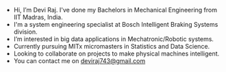 - Hi, I’m Devi Raj. I've done my Bachelors in Mechanical Engineering from IIT Madras, India.
- I'm a system engineering specialist at Bosch Intelligent Braking Systems division.
- I’m interested in big data applications in Mechatronic/Robotic systems.
- Currently pursuing MITx micromasters in Statistics and Data Science.
- Looking to collaborate on projects to make physical machines intelligent.
- You can contact me on deviraj743@gmail.com

